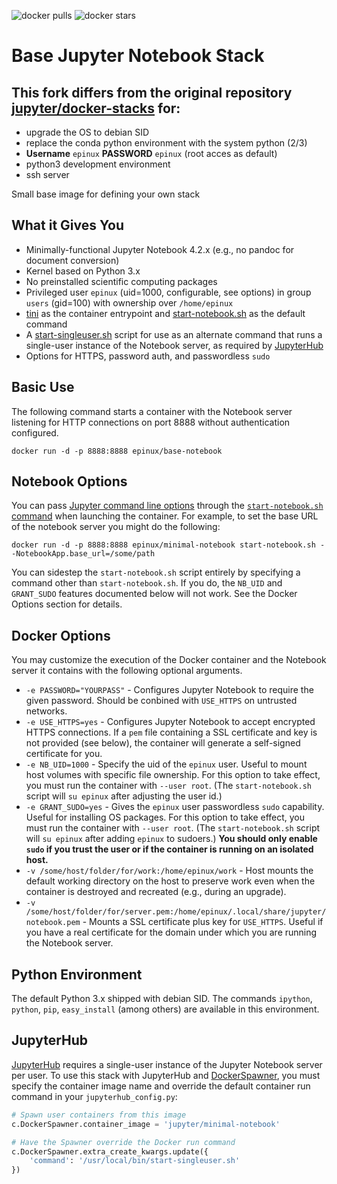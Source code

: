 ![docker pulls](https://img.shields.io/docker/pulls/epinux/base-notebook.svg) ![docker stars](https://img.shields.io/docker/stars/epinux/base-notebook.svg)

# Base Jupyter Notebook Stack

## This fork differs from the original repository [jupyter/docker-stacks](https://github.com/jupyter/docker-stacks) for:
* upgrade the OS to debian SID
* replace the conda python environment with the system python (2/3) 
* **Username** ```epinux``` **PASSWORD** ```epinux``` (root acces as default)
* python3 development environment
* ssh server

Small base image for defining your own stack

## What it Gives You

* Minimally-functional Jupyter Notebook 4.2.x (e.g., no pandoc for document conversion)
* Kernel based on Python 3.x
* No preinstalled scientific computing packages
* Privileged user `epinux` (uid=1000, configurable, see options) in group `users` (gid=100) with ownership over `/home/epinux` 
* [tini](https://github.com/krallin/tini) as the container entrypoint and [start-notebook.sh](./start-notebook.sh) as the default command
* A [start-singleuser.sh](../minimal-notebook/start-singleuser.sh) script for use as an alternate command that runs a single-user instance of the Notebook server, as required by [JupyterHub](#JupyterHub)
* Options for HTTPS, password auth, and passwordless `sudo`


## Basic Use

The following command starts a container with the Notebook server listening for HTTP connections on port 8888 without authentication configured.

```
docker run -d -p 8888:8888 epinux/base-notebook
```

## Notebook Options

You can pass [Jupyter command line options](http://jupyter.readthedocs.org/en/latest/config.html#command-line-arguments) through the [`start-notebook.sh` command](https://github.com/epifanio/docker-stacks/blob/master/base-notebook/start-notebook.sh#L17) when launching the container. For example, to set the base URL of the notebook server you might do the following:

```
docker run -d -p 8888:8888 epinux/minimal-notebook start-notebook.sh --NotebookApp.base_url=/some/path
```

You can sidestep the `start-notebook.sh` script entirely by specifying a command other than `start-notebook.sh`. If you do, the `NB_UID` and `GRANT_SUDO` features documented below will not work. See the Docker Options section for details.

## Docker Options

You may customize the execution of the Docker container and the Notebook server it contains with the following optional arguments.

* `-e PASSWORD="YOURPASS"` - Configures Jupyter Notebook to require the given password. Should be conbined with `USE_HTTPS` on untrusted networks.
* `-e USE_HTTPS=yes` - Configures Jupyter Notebook to accept encrypted HTTPS connections. If a `pem` file containing a SSL certificate and key is not provided (see below), the container will generate a self-signed certificate for you.
* `-e NB_UID=1000` - Specify the uid of the `epinux` user. Useful to mount host volumes with specific file ownership. For this option to take effect, you must run the container with `--user root`. (The `start-notebook.sh` script will `su epinux` after adjusting the user id.)
* `-e GRANT_SUDO=yes` - Gives the `epinux` user passwordless `sudo` capability. Useful for installing OS packages. For this option to take effect, you must run the container with `--user root`. (The `start-notebook.sh` script will `su epinux` after adding `epinux` to sudoers.) **You should only enable `sudo` if you trust the user or if the container is running on an isolated host.**
* `-v /some/host/folder/for/work:/home/epinux/work` - Host mounts the default working directory on the host to preserve work even when the container is destroyed and recreated (e.g., during an upgrade).
* `-v /some/host/folder/for/server.pem:/home/epinux/.local/share/jupyter/notebook.pem` - Mounts a SSL certificate plus key for `USE_HTTPS`. Useful if you have a real certificate for the domain under which you are running the Notebook server.

## Python Environment

The default Python 3.x shipped with debian SID. The commands `ipython`, `python`, `pip`, `easy_install` (among others) are available in this environment.


## JupyterHub

[JupyterHub](https://jupyterhub.readthedocs.org) requires a single-user instance of the Jupyter Notebook server per user.   To use this stack with JupyterHub and [DockerSpawner](https://github.com/jupyter/dockerspawner), you must specify the container image name and override the default container run command in your `jupyterhub_config.py`:

```python
# Spawn user containers from this image
c.DockerSpawner.container_image = 'jupyter/minimal-notebook'

# Have the Spawner override the Docker run command
c.DockerSpawner.extra_create_kwargs.update({
	'command': '/usr/local/bin/start-singleuser.sh'
})
```
